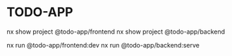 # TODO-APP

nx show project @todo-app/frontend
nx show project @todo-app/backend

nx run @todo-app/frontend:dev
nx run @todo-app/backend:serve
